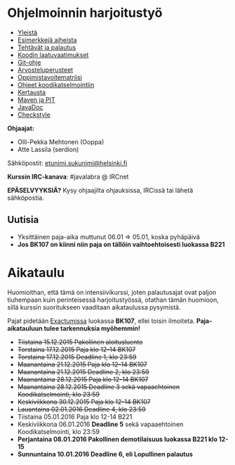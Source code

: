 # Ohjelmoinnin harjoitustyö
* [Yleistä](ohjeet/Yleistä.md)
* [Esimerkkejä aiheista](ohjeet/Esimerkkejä-aiheista.md)
* [Tehtävät ja palautus](ohjeet/Tehtävät-ja-palautus.md)
* [Koodin laatuvaatimukset](ohjeet/Koodin-laatuvaatimukset.md)
* [Git-ohje](ohjeet/Git-ohje.md)
* [Arvosteluperusteet](ohjeet/Arvosteluperusteet.md)
* [Oppimistavoitematriisi](http://www.cs.helsinki.fi/courses/58160/matriisi)
* [Ohjeet koodikatselmointiin](ohjeet/Koodikatselmointi.md)
* [Kertausta](ohjeet/Kertausta.md)
* [Maven ja PIT](ohjeet/Maven-ja-PIT.md)
* [JavaDoc](ohjeet/JavaDoc.md)
* [Checkstyle](ohjeet/Checkstyle.md)

**Ohjaajat:**
* Olli-Pekka Mehtonen (Ooppa)
* Atte Lassila (serdion)


Sähköpostit: etunimi.sukunimi@helsinki.fi

**Kurssin IRC-kanava**:
\#javalabra @ IRCnet

**EPÄSELVYYKSIÄ?** Kysy ohjaajilta ohjauksissa, IRCissä tai lähetä sähköpostia.

## Uutisia

* Yksittäinen paja-aika muttunut 06.01 => 05.01, koska pyhäpäivä
* **Jos BK107 on kiinni niin paja on tällöin vaihtoehtoisesti luokassa B221**

# Aikataulu

Huomioithan, että tämä on intensiivikurssi, joten palautusajat ovat paljon tiuhempaan kuin perinteisessä harjoitustyössä, otathan tämän huomioon, sillä kurssin suoritukseen vaaditaan aikataulussa pysymistä.

Pajat pidetään [Exactumissa](http://www.helsinki.fi/teknos/opetustilat/kumpula/gh2b/default.htm) luokassa **BK107**, ellei toisin ilmoiteta. **Paja-aikatauluun tulee tarkennuksia myöhemmin!**

* ~~Tiistaina 15.12.2015 Pakollinen aloitusluento~~
* ~~Torstaina 17.12.2015 Paja klo 12-14 BK107~~
* ~~Torstaina 17.12.2015 Deadline 1, klo 23:59~~
* ~~Maanantaina 21.12.2015 Paja klo 12-14 BK107~~
* ~~Maanantaina 21.12.2015 Deadline 2, klo 23:59~~
* ~~Maanantaina 28.12.2015 Paja klo 12-14 BK107~~
* ~~Maanantaina 28.12.2015 Deadline 3 sekä vapaaehtoinen Koodikatselmointi, klo 23:59~~
* ~~Keskiviikkona 30.12.2015 Paja klo 12-14 BK107~~
* ~~Lauantaina 02.01.2016 Deadline 4, klo 23:59~~
* Tiistaina 05.01.2016 Paja klo 12-14 B221
* Keskiviikkona 06.01.2016 **Deadline 5** sekä vapaaehtoinen Koodikatselmointi, klo 23:59
* **Perjantaina 08.01.2016 Pakollinen demotilaisuus luokassa B221 klo 12-15**
* **Sunnuntaina 10.01.2016 Deadline 6, eli Lopullinen palautus**
